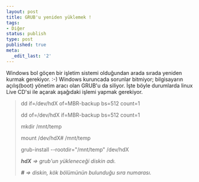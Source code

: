 ```yaml
---
layout: post
title: GRUB'u yeniden yüklemek !
tags:
- Diğer
status: publish
type: post
published: true
meta:
  _edit_last: '2'
---
```

Windows bol göçen bir işletim sistemi olduğundan arada sırada yeniden kurmak gerekiyor. :-) Windows kuruncada sorunlar bitmiyor; bilgisayarın açılış(boot) yönetim aracı olan GRUB'u da siliyor. İşte böyle durumlarda linux Live CD'si ile açarak aşağıdaki işlemi yapmak gerekiyor.
<blockquote>dd if=/dev/hdX of=MBR-backup bs=512 count=1

dd of=/dev/hdX if=MBR-backup bs=512 count=1

mkdir /mnt/temp

mount /dev/hdX# /mnt/temp

grub-install --rootdir="/mnt/temp" /dev/hdX

<em>
<strong>hdX</strong> =&gt; grub'un yükleneceği diskin adı.</em>

<em><strong>#</strong> =&gt; diskin, kök bölümünün bulunduğu sıra numarası.</em>

<em></em></blockquote>
